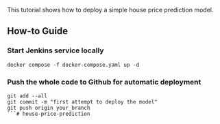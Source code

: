 This tutorial shows how to deploy a simple house price prediction model.

## How-to Guide

### Start Jenkins service locally
```shell
docker compose -f docker-compose.yaml up -d
```

### Push the whole code to Github for automatic deployment
```shell
git add --all
git commit -m "first attempt to deploy the model"
git push origin your_branch
```# house-price-prediction
